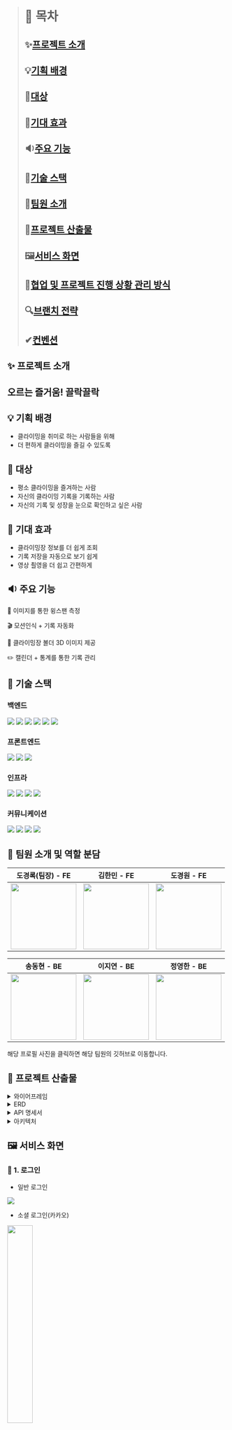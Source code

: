 > # 🔖 목차
> ## ✨[프로젝트 소개](#-프로젝트-소개)
>
> ## 💡[기획 배경](#-기획-배경)
>
> ## 👫[대상](#-대상)
> 
> ## 🎉[기대 효과](#-기대-효과)
>
> ## 🔉[주요 기능](#-주요-기능)
>
> ## 🔧[기술 스택](#-기술-스택)
>
> ## 👥[팀원 소개](#-팀원-소개-및-역할-분담)
> 
> ## 📁[프로젝트 산출물](#-프로젝트-산출물)
>
> ## 🖼️[서비스 화면](#-서비스-화면)
>
> ## 🤝[협업 및 프로젝트 진행 상황 관리 방식](#-협업-및-프로젝트-진행-상황-관리-방식)
>
> ## 🔍[브랜치 전략](#-브랜치-전략)
>
> ## ✔[컨벤션](#-컨벤션)

## ✨ 프로젝트 소개

## 오르는 즐거움! 끌락끌락

## 💡 기획 배경
- 클라이밍을 취미로 하는 사람들을 위해
- 더 편하게 클라이밍을 즐길 수 있도록

## 👫 대상
- 평소 클라이밍을 즐겨하는 사람
- 자신의 클라이밍 기록을 기록하는 사람
- 자신의 기록 및 성장을 눈으로 확인하고 싶은 사람
 
## 🎉 기대 효과
- 클라이밍장 정보를 더 쉽게 조회 
- 기록 저장을 자동으로 보기 쉽게
- 영상 쵤영을 더 쉽고 간편하게

## 🔉 주요 기능
📏 이미지를 통한 윙스팬 측정

🎬 모션인식 + 기록 자동화

🌠 클라이밍장 볼더 3D 이미지 제공

✏️ 캘린더 + 통계를 통한 기록 관리



## 🔧 기술 스택
### 백엔드
<img src="https://img.shields.io/badge/java-007396?style=for-the-badge&logo=OpenJDK&logoColor=white"> <img src="https://img.shields.io/badge/springboot-6DB33F?style=for-the-badge&logo=springboot&logoColor=white"> <img src="https://img.shields.io/badge/MySQL-4479A1?style=for-the-badge&logo=MySQL&logoColor=white"> <img src="https://img.shields.io/badge/Redis-DC382D?style=for-the-badge&logo=Redis&logoColor=white"> <img src="https://img.shields.io/badge/Amazon%20S3-569A31?style=for-the-badge&logo=Amazon%20S3&logoColor=white"> <img src="https://img.shields.io/badge/Flask-000000?style=for-the-badge&logo=Flask&logoColor=white">

### 프론트엔드
<img src="https://img.shields.io/badge/Flutter-02569B?style=for-the-badge&logo=Flutter&logoColor=white"> <img src="https://img.shields.io/badge/Android-3DDC84?style=for-the-badge&logo=Android&logoColor=white">  <img src="https://img.shields.io/badge/Firebase-DD2C00?style=for-the-badge&logo=Firebase&logoColor=white">

### 인프라
<img src="https://img.shields.io/badge/nginx-%23009639.svg?style=for-the-badge&logo=nginx&logoColor=white"> <img src="https://img.shields.io/badge/docker-%230db7ed.svg?style=for-the-badge&logo=docker&logoColor=white"> <img src="https://img.shields.io/badge/Amazon%20EC2-FF9900?style=for-the-badge&logo=Amazon%20EC2&logoColor=white"> <img src="https://img.shields.io/badge/Jenkins-D24939?style=for-the-badge&logo=Jenkins&logoColor=white">

### 커뮤니케이션
 <img src="https://img.shields.io/badge/Jira-0052CC?style=for-the-badge&logo=Jira&logoColor=white"> <img src="https://img.shields.io/badge/Git-F05032?style=for-the-badge&logo=Git&logoColor=white"> <img src="https://img.shields.io/badge/GitLab-FC6D26?style=for-the-badge&logo=GitLab&logoColor=white"> <img src="https://img.shields.io/badge/Notion-000000?style=for-the-badge&logo=Notion&logoColor=white">


## 👥 팀원 소개 및 역할 분담
<center>
<table >
    <thead>
        <tr>
            <th align="center"><span>도경록(팀장) - FE</span></th>
            <th align="center"><span>김한민 - FE</span></th>
            <th align="center"><span>도경원 - FE</span></th>
        </tr>
    </thead>
    <tbody>
        <td align="center">
            <a href="https://github.com/seowooNote">
                <img src="./exec/readme_assets/도경록.png" width="150" height="150" />
            </a>
        </td>
        <td align="center">
            <a href="https://github.com/Han3707">
                <img src="./exec/readme_assets/김한민.png" width="150" height="150" />
            </a>
        </td>
        <td align="center">
            <a href="https://github.com/Dohgyoungwon">
                <img src="./exec/readme_assets/도경원.png" width="150" height="150" />
            </a>
        </td>
    </tbody>
</table>
<table >
    <thead>
        <tr>
            <th align="center"><span>송동현 - BE</span></th>
            <th align="center"><span>이지연 - BE</span></th>
            <th align="center"><span>정영한 - BE</span></th>
        </tr>
    </thead>
    <tbody>
        <td align="center">
            <a href="https://github.com/dh0728">
                <img src="./exec/readme_assets/송동현.png" width="150" height="150" />
            </a>
        </td>
        <td align="center">
            <a href="https://github.com/zeeeyeon">
                <img src="./exec/readme_assets/이지연.png" width="150" height="150" />
            </a>
        </td>
        <td align="center">
            <a href="https://github.com/ynghan">
                <img src="./exec/readme_assets/정영한.png" width="150" height="150" />
            </a>
        </td>
    </tbody>
</table>
</center>
<span>해당 프로필 사진을 클릭하면 해당 팀원의 깃허브로 이동합니다.</span>

## 📁 프로젝트 산출물 
<details>
  <summary>와이어프레임</summary>


### 🔒 1. 로그인

#### 1.1 로그인
<img src="./images/프레임_로그인.jpg" width=34%>

<img src="./images/프레임_회원가입.jpg" width=34%>


### 📅 캘린더

<img src="./images/프레임_캘린더.jpg" width=34%>

<img src="./images/프레임_캘린더_상세.jpg" width=34%>

### 😆 마이페이지

<img src="./images/프레임_마이.jpg" width=34%>

<img src="./images/프레임_마이_윙스팬.jpg" width=34%>

### 🔎 클라이밍 조회

<img src="./images/프레임_클라이밍_조회.jpg" width=34%>

<img src="./images/프레임_클라이밍_상세.jpg" width=34%>

<img src="./images/프레임_클라이밍_3d.jpg" width=34%>

### 🎸 챌린지

<img src="./images/프레임_챌린지.png" width=34%>

<img src="./images/프레임_챌린지2.png" width=34%>

<img src="./images/프레임_챌린지3.png" width=34%>


### 📽️ 영상

<img src="./images/프레임_영상1.jpg" width=34%>

### 🎞️ 앨범

<img src="./images/프레임_앨범.jpg" width=34%>

### 📊 통계

<img src="./images/프레임_통계3.jpg" width=34%>

<img src="./images/프레임_통계2.jpg" width=34%>

<img src="./images/프레임_통계1.jpg" width=34%>

</details>
<details>
  <summary>ERD</summary>
  <img src="./images/erd.png" >
</details>
<details>
  <summary>API 명세서</summary>
  <img src="./images/api1.png">
  <br>
 
  <img src="./images/api2.png">
  <br>
  
  <img src="./images/api3.png">
  <br>
  <img src="./images/api4.png">
  <br>
 
  <img src="./images/api5.png">
  <br>
  
  <img src="./images/api6.png">
  <br>
  
  <img src="./images/api7.png">
</details>
<details>
  <summary>아키텍처</summary>
  <img src="./images/api7.png">
</details>


## 🖼️ 서비스 화면

### 📌 1. 로그인
- 일반 로그인
<img src="./images/일반로그인.gif">

- 소셜 로그인(카카오)
<img src="./images/소셜.gif" width=34% >


### 📌 2. 캘린더
- 날짜별 클라이밍 기록을 확인 할 수 있습니다.
<img src="./images/캘린더.gif"  width=34%>

### 📌 3. 마이페이지
- 개인 정보 수정 및 리치를 측정할 수 있습니다.

<img src="./images/윙스팬.gif" width=34%>

### 📌 4. 클라이밍장 조회
- 클라이밍장 상세 정보를 조회 할 수 있습니다.

<img src="./images/클라이.gif"  width=34%>

### 📌 5. 클라이밍장 해금
- 클라이밍장에 일정거리 이내에 있을시 클라이밍장이 해금됩니다.

<img src="./images/챌린지.gif" width=34%>

### 📌 6. 영상
- 모션인식을 통해 터치없이도 영상을 촬영하고 저장할 수 있습니다.
- 음성 안내에 따라 색상선택 및 촬영을 시작합니다. 
- 오른손 들기 : 자동촬영시작
- 박수 : 색상 선택
- 두손들기 : 촬영 시작
- O or X : 성공, 실패 선택

<img src="./images/영상1.gif"  width=34%>

<img src="./images/영상2.gif"  width=34%>

### 📌 7. 통계
- 년, 월, 주별로 기록 통계를 확인할 수 있습니다.
<img src="./images/통계.gif" width=34%>

## 🤝 협업 및 프로젝트 진행 상황 관리 방식
<center>
    <img src="./exec/readme_assets/jira.png" />
</center>
<center>
    <img src="./exec/readme_assets/jirabacklog.png" />
</center>
<br />
<pre>
매일 스크럼 회의를 진행하며, Jira를 통한 1주 단위의 스프린트를 진행해서 팀원들의 각자 업무 분담 및 현황 파악을 용이하게 하는 동시에 스프린트 종료 시 회고하는 시간을 가졌습니다.
</pre>
<br />
<center>
    <a href="https://utopian-talos-003.notion.site/Team-9243f7449ccb45b0b97c041e3ba60c81?pvs=4">
        <img src="./exec/readme_assets/notion.png">
    </a>
</center>
<br />
<pre>
프로젝트를 진행하면서 필요한 명세서 및 기록들을 Notion 탬플릿을 활용하여 공유하였습니다.
</pre>
<span>Notion 이미지 클릭시 해당 노션 페이지로 이동합니다.</span>


## 🔍 브랜치 전략

<h1>Git Flow</h1>
<img src="./exec/readme_assets/gitflow.png" />

## ✔ 컨벤션

팀원 간의 원활한 소통과 협업을 위해 커밋 컨벤션과, 코드 컨벤션을 만들어 이를 따랐습니다.

<h3>
<a href="">📍 커밋 컨벤션</a>
</h3>

<div>
<pre background-color="#dbdbdb">
<p>

🧾 1. 커밋 유형 지정
    - 커밋 유형은 영어 대문자로 작성하기
    - 커밋 유형
    - Feat : 새로운 기능 추가
    - Fix : 버그 수정
    - Docs : 문서 수정
    - Style : 코드 formatting, 세미콜론 누락, 코드 자체의 변경이 없는 경우
    - Refactor : 코드 리팩토링
    - Test : 테스트 코드, 리팩토링 테스트 코드 추가
    - Chore : 패키지 매니저 수정, 그 외 기타 수정 ex) .gitignore
    - Design : CSS 등 사용자 UI 디자인 변경
    - Comment : 필요한 주석 추가 및 변경
    - Init: 프로젝트 초기 생성
    - Rename : 파일 또는 폴더 명을 수정하거나 옮기는 작업만인 경우
    - Remove : 파일을 삭제하는 작업만 수행한 경우
    - !BREAKING CHANGE : 커다란 API 변경의 경우
    - !HOTFIX : 급하게 치명적인 버그를 고쳐야 하는 경우

🧾 2. 제목과 본문을 빈행으로 분리 - 커밋 유형 이후 제목과 본문은 한글로 작성하여 내용이 잘 전달될 수 있도록 할 것 - 본문에는 변경한 내용과 이유 설명 (어떻게보다는 무엇 & 왜를 설명)

#️⃣ 3. 제목 첫 글자는 대문자로, 끝에는 . 금지

↩️ 4. 제목은 영문 기준 50자 이내로 할 것

⏺️ 5. 자신의 코드가 직관적으로 바로 파악할 수 있다고 생각하지 말자

👆 6. 여러가지 항목이 있다면 글머리 기호를 통해 가독성 높이기

</p>
</pre>
</div>

<h3>
<a href="">📍 코드 컨벤션</a>
</h3>
<div>
<pre>
<p>

🛼 문자열을 처리할 때는 쌍따옴표를 사용하도록 합니다.

🐫 문장이 종료될 때는 세미콜론을 붙여줍니다.

💄 함수명, 변수명은 카멜케이스로 작성합니다.

🐫 가독성을 위해 한 줄에 하나의 문장만 작성합니다.

❓ 주석은 설명하려는 구문에 맞춰 들여쓰기 합니다.

🔠 연산자 사이에는 공백을 추가하여 가독성을 높입니다.

🔢 콤마 다음에 값이 올 경우 공백을 추가하여 가독성을 높입니다.

💬 생성자 함수명의 맨 앞글자는 대문자로 합니다.

🔚 var는 절대 사용하지 않는다. (const를 let 보다 위에 선언한다)

👆 const와 let은 사용 시점에 선언 및 할당을 한다. (함수는 변수 선언문 다음에 오도록한다.)

✏️ 외부 모듈과 내부 모듈을 구분하여 사용한다.

🧮 배열과 객체는 반드시 리터럴로 선언한다. (new 사용 X)

📠 배열 복사 시 반복문을 사용하지 않는다.

😎 배열의 시작 괄호 안에 요소가 줄 바꿈으로 시작되었다면 끝 괄호 이전에도 일관된 줄 바꿈 해야한다. (일관되게 모두 줄 바꿈을 해주어야 한다.)

🧶 객체의 프로퍼티가 1개인 경우에만 한 줄 정의를 허용하며, 2개 이상일 경우에는 개행을 강제한다. (객체 리터럴 정의 시 콜론 앞은 공백을 허용하지 않음 콜론 뒤는 항상 공백을 강제)

🧂 메서드 문법 사용 시 메서드 사이에 개행을 추가한다.

🌭 화살표 함수의 파라미터가 하나이면 괄호를 생략한다.

🍳 변수 등을 조합해서 문자열을 생성하는 경우 템플릿 문자열을 이용한다.

🧇 변수 등을 조합해서 문자열을 생성하는 경우 템플릿 문자열을 이용한다.

🥞 wildcard import는 사용하지 않는다. (import문으로부터 직접 export하지 않는다.)

🥖 한 줄짜리 블록일 경우라도 {}를 생략하지 않으며 명확히 줄 바꿈 하여 사용한다.

🥯 switch-case 사용 시 첫 번째 case문을 제외하고 case문 사용 이전에 개행한다.

🥐 삼중 등호 연산자인 ===, !==만 사용한다.

🚐 반복문 사용은 일반화된 순회 메서드 사용을 권장한다.
